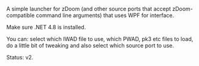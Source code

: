 A simple launcher for zDoom (and other source ports that accept zDoom-compatible command line arguments) that uses WPF for interface.

Make sure .NET 4.8 is installed.

You can: select which IWAD file to use, which PWAD, pk3 etc files to load, do a little bit of tweaking and also select which source port to use.

Status: v2.
